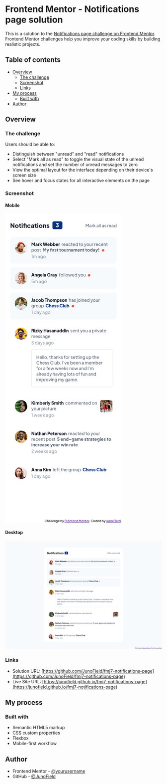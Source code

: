 # Frontend Mentor - Notifications page solution

This is a solution to the [Notifications page challenge on Frontend Mentor](https://www.frontendmentor.io/challenges/notifications-page-DqK5QAmKbC). Frontend Mentor challenges help you improve your coding skills by building realistic projects. 

## Table of contents

- [Overview](#overview)
  - [The challenge](#the-challenge)
  - [Screenshot](#screenshot)
  - [Links](#links)
- [My process](#my-process)
  - [Built with](#built-with)
- [Author](#author)


## Overview

### The challenge

Users should be able to:

- Distinguish between "unread" and "read" notifications
- Select "Mark all as read" to toggle the visual state of the unread notifications and set the number of unread messages to zero
- View the optimal layout for the interface depending on their device's screen size
- See hover and focus states for all interactive elements on the page

### Screenshot

#### Mobile
![](./screenshots/mobile.png)

#### Desktop
![](./screenshots/desktop.png)

### Links

- Solution URL: [https://github.com/JunoField/fmj7-notifications-page](https://github.com/JunoField/fmj7-notifications-page)
- Live Site URL: [https://junofield.github.io/fmj7-notifications-page](https://junofield.github.io/fmj7-notifications-page)

## My process

### Built with

- Semantic HTML5 markup
- CSS custom properties
- Flexbox
- Mobile-first workflow

## Author

- Frontend Mentor - [@yourusername](https://www.frontendmentor.io/profile/JunoField)
- GitHub - [@JunoField](https://www.github.con/JunoField)
